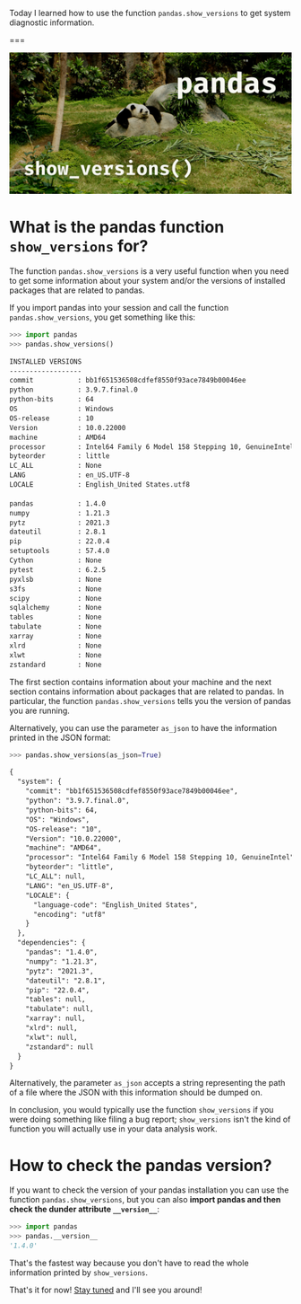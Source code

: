 Today I learned how to use the function `pandas.show_versions` to get system diagnostic information.

===

![A picture of panda (the mammal) with the words "pandas" and "show_versions()" written.](thumbnail.webp "Background photo by Elena Loshina on Unsplash.")


# What is the pandas function `show_versions` for?

The function `pandas.show_versions` is a very useful function when you need to get some information about your system and/or the versions of installed packages that are related to pandas.

If you import pandas into your session and call the function `pandas.show_versions`,
you get something like this:

```py
>>> import pandas
>>> pandas.show_versions()
```
```txt
INSTALLED VERSIONS
------------------
commit           : bb1f651536508cdfef8550f93ace7849b00046ee
python           : 3.9.7.final.0
python-bits      : 64
OS               : Windows
OS-release       : 10
Version          : 10.0.22000
machine          : AMD64
processor        : Intel64 Family 6 Model 158 Stepping 10, GenuineIntel
byteorder        : little
LC_ALL           : None
LANG             : en_US.UTF-8
LOCALE           : English_United States.utf8

pandas           : 1.4.0
numpy            : 1.21.3
pytz             : 2021.3
dateutil         : 2.8.1
pip              : 22.0.4
setuptools       : 57.4.0
Cython           : None
pytest           : 6.2.5
pyxlsb           : None
s3fs             : None
scipy            : None
sqlalchemy       : None
tables           : None
tabulate         : None
xarray           : None
xlrd             : None
xlwt             : None
zstandard        : None
```

The first section contains information about your machine and the next section contains information about packages that are related to pandas.
In particular, the function `pandas.show_versions` tells you the version of pandas you are running.

Alternatively, you can use the parameter `as_json` to have the information printed in the JSON format:

```py
>>> pandas.show_versions(as_json=True)
```
```txt
{
  "system": {
    "commit": "bb1f651536508cdfef8550f93ace7849b00046ee",
    "python": "3.9.7.final.0",
    "python-bits": 64,
    "OS": "Windows",
    "OS-release": "10",
    "Version": "10.0.22000",
    "machine": "AMD64",
    "processor": "Intel64 Family 6 Model 158 Stepping 10, GenuineIntel",
    "byteorder": "little",
    "LC_ALL": null,
    "LANG": "en_US.UTF-8",
    "LOCALE": {
      "language-code": "English_United States",
      "encoding": "utf8"
    }
  },
  "dependencies": {
    "pandas": "1.4.0",
    "numpy": "1.21.3",
    "pytz": "2021.3",
    "dateutil": "2.8.1",
    "pip": "22.0.4",
    "tables": null,
    "tabulate": null,
    "xarray": null,
    "xlrd": null,
    "xlwt": null,
    "zstandard": null
  }
}
```

Alternatively, the parameter `as_json` accepts a string representing the path of a file where the JSON with this information should be dumped on.


In conclusion, you would typically use the function `show_versions` if you were doing something like filing a bug report;
`show_versions` isn't the kind of function you will actually use in your data analysis work.


# How to check the pandas version?

If you want to check the version of your pandas installation you can use the function `pandas.show_versions`,
but you can also **import pandas and then check the dunder attribute `__version__`**:

```py
>>> import pandas
>>> pandas.__version__
'1.4.0'
```

That's the fastest way because you don't have to read the whole information printed by `show_versions`.

That's it for now! [Stay tuned][subscribe] and I'll see you around!

[subscribe]: /subscribe

